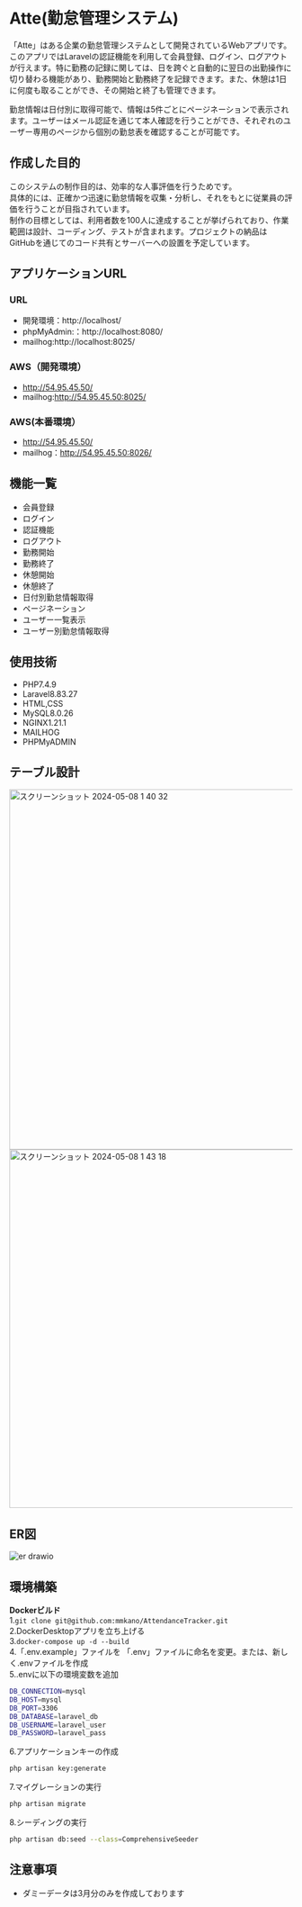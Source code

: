 # Atte(勤怠管理システム)
「Atte」はある企業の勤怠管理システムとして開発されているWebアプリです。　　
このアプリではLaravelの認証機能を利用して会員登録、ログイン、ログアウトが行えます。特に勤務の記録に関しては、日を跨ぐと自動的に翌日の出勤操作に切り替わる機能があり、勤務開始と勤務終了を記録できます。また、休憩は1日に何度も取ることができ、その開始と終了も管理できます。　　

勤怠情報は日付別に取得可能で、情報は5件ごとにページネーションで表示されます。ユーザーはメール認証を通じて本人確認を行うことができ、それぞれのユーザー専用のページから個別の勤怠表を確認することが可能です。  


## 作成した目的  
このシステムの制作目的は、効率的な人事評価を行うためです。  
具体的には、正確かつ迅速に勤怠情報を収集・分析し、それをもとに従業員の評価を行うことが目指されています。  
制作の目標としては、利用者数を100人に達成することが挙げられており、作業範囲は設計、コーディング、テストが含まれます。プロジェクトの納品はGitHubを通じてのコード共有とサーバーへの設置を予定しています。  


## アプリケーションURL  

### URL  
* 開発環境：http://localhost/  
* phpMyAdmin:：http://localhost:8080/  
* mailhog:http://localhost:8025/  

### AWS（開発環境）  
* http://54.95.45.50/  
* mailhog:http://54.95.45.50:8025/  

### AWS(本番環境）  
* http://54.95.45.50/  
* mailhog：http://54.95.45.50:8026/  


## 機能一覧  
* 会員登録  
* ログイン  
* 認証機能  
* ログアウト  	
* 勤務開始  	
* 勤務終了  	
* 休憩開始  	
* 休憩終了  	
* 日付別勤怠情報取得  	
* ページネーション
* ユーザー一覧表示
* ユーザー別勤怠情報取得
	

## 使用技術
* PHP7.4.9
* Laravel8.83.27 
* HTML,CSS  
* MySQL8.0.26    
* NGINX1.21.1  
* MAILHOG  
* PHPMyADMIN  


## テーブル設計  
<img width="640" alt="スクリーンショット 2024-05-08 1 40 32" src="https://github.com/mmkano/management_system/assets/155986309/ad896530-ff0f-497e-8778-33fdd0997b8f">   
<img width="637" alt="スクリーンショット 2024-05-08 1 43 18" src="https://github.com/mmkano/management_system/assets/155986309/4ca0bef6-b03a-4259-8d48-59527c6d918e">


## ER図  
![er drawio](https://github.com/mmkano/management_system/assets/155986309/9d20fbe3-0883-48f0-9660-2a49fc69ed16)



## 環境構築  

**Dockerビルド**  
1.`git clone git@github.com:mmkano/AttendanceTracker.git`  
2.DockerDesktopアプリを立ち上げる  
3.`docker-compose up -d --build`    
4.「.env.example」ファイルを 「.env」ファイルに命名を変更。または、新しく.envファイルを作成  
5..envに以下の環境変数を追加  
 ```bash
DB_CONNECTION=mysql      
DB_HOST=mysql    
DB_PORT=3306
DB_DATABASE=laravel_db  
DB_USERNAME=laravel_user   
DB_PASSWORD=laravel_pass
```    
6.アプリケーションキーの作成  
``` bash 
php artisan key:generate
```   
7.マイグレーションの実行  
```bash
php artisan migrate
```  
8.シーディングの実行 
``` bash
php artisan db:seed --class=ComprehensiveSeeder
```     

## 注意事項
* ダミーデータは3月分のみを作成しております　　
